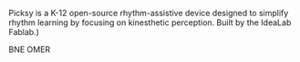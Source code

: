 Picksy is a K-12 open-source rhythm-assistive device designed to simplify rhythm learning by focusing on kinesthetic perception. Built by the IdeaLab Fablab.)


BNE OMER
